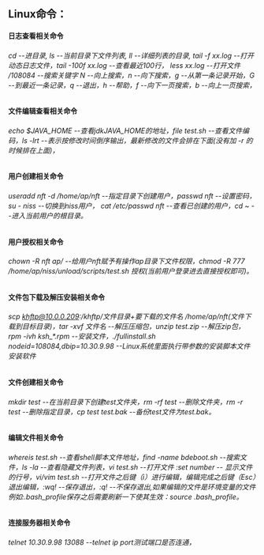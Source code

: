 ## Linux命令：
#### 日志查看相关命令
###### cd --进目录, ls --当前目录下文件列表, ll --详细列表的目录, tail -f xx.log --打开动态日志文件，tail -100f xx.log --查看最近100行， less xx.log --打开文件 /108084 --搜索关键字 N --向上搜索，n --向下搜索，g --从第一条记录开始，G --到最近一条记录，q --退出，h --帮助，f --向下一页搜索，b --向上一页搜索，
#### 文件编辑查看相关命令
###### echo $JAVA_HOME --查看jdkJAVA_HOME的地址，file test.sh --查看文件编码，ls -lrt --表示按修改时间倒序输出，最新修改的文件会排在下面(没有加 -r 的时候排在上面)，
#### 用户创建相关命令
###### useradd nft -d /home/ap/nft --指定目录下创建用户，passwd nft --设置密码，su - niss --切换到niss用户， cat /etc/passwd nft --查看已创建的用户，cd ~ --进入当前用户的根目录。
#### 用户授权相关命令
###### chown -R nft ap/ --给用户nft赋予有操作ap目录下文件权限，chmod -R 777 /home/ap/niss/unload/scripts/test.sh  授权(当前用户登录进去直接授权即可)。
#### 文件包下载及解压安装相关命令
###### scp khftp@10.0.0.209:/khftp/文件目录+要下载的文件名 /home/ap/nft(文件下载到目标目录)，tar -xvf 文件名 --解压压缩包，unzip test.zip --解压zip包，rpm -ivh ksh_*.rpm --安装文件，./fullinstall.sh nodeid=108084,dbip=10.30.9.98 --Linux系统里面执行带参数的安装脚本文件安装软件
#### 文件创建相关命令
###### mkdir test --在当前目录下创建test文件夹，rm -rf test --删除文件夹，rm -r test --删除指定目录，cp test test.bak --备份test文件为test.bak。
#### 编辑文件相关命令
###### whereis test.sh --查看shell脚本文件地址，find -name bdeboot.sh --搜索文件，ls -la --查看隐藏文件列表，vi test.sh --打开文件 :set number -- 显示文件的行号，vi/vim test.sh --打开文件之后键（i）进行编辑，编辑完成之后键（Esc）退出编辑，:wq! --保存退出，:q! --不保存退出,如果编辑的文件是环境变量的文件例如:.bash_profile保存之后需要刷新一下使其生效：source .bash_profile。
#### 连接服务器相关命令
###### telnet 10.30.9.98 13088 --telnet ip port测试端口是否连通，

